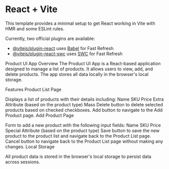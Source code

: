 # React + Vite

This template provides a minimal setup to get React working in Vite with HMR and some ESLint rules.

Currently, two official plugins are available:

- [@vitejs/plugin-react](https://github.com/vitejs/vite-plugin-react/blob/main/packages/plugin-react/README.md) uses [Babel](https://babeljs.io/) for Fast Refresh
- [@vitejs/plugin-react-swc](https://github.com/vitejs/vite-plugin-react-swc) uses [SWC](https://swc.rs/) for Fast Refresh


Product UI App
Overview
The Product UI App is a React-based application designed to manage a list of products. It allows users to view, add, and delete products. The app stores all data locally in the browser's local storage.

Features
Product List Page

Displays a list of products with their details including:
Name
SKU
Price
Extra Attribute (based on the product type)
Mass Delete button to delete selected products based on checked checkboxes.
Add button to navigate to the Add Product page.
Add Product Page

Form to add a new product with the following input fields:
Name
SKU
Price
Special Attribute (based on the product type)
Save button to save the new product to the product list and navigate back to the Product List page.
Cancel button to navigate back to the Product List page without making any changes.
Local Storage

All product data is stored in the browser's local storage to persist data across sessions.
